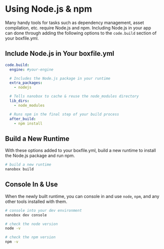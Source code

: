# Using Node.js & npm

Many handy tools for tasks such as dependency management, asset compilation, etc. require Node.js and npm. Including Node.js in your app can done through adding the following options to the `code.build` section of your boxfile.yml.

## Include Node.js in Your boxfile.yml

```yaml
code.build:
  engine: #your-engine

  # Includes the Node.js package in your runtime
  extra_packages:
    - nodejs

  # Tells nanobox to cache & reuse the node_modules directory
  lib_dirs:
    - node_modules

  # Runs npm in the final step of your build process
  after_build:
    - npm install
```

## Build a New Runtime
With these options added to your boxfile.yml, build a new runtime to install the Node.js package and run npm.

```bash
# build a new runtime
nanobox build
```

## Console In & Use
When the newly built runtime, you can console in and use `node`, `npm`, and any other tools installed with them.

```bash
# console into your dev environment
nanobox dev console

# check the node version
node -v

# check the npm version
npm -v
```
